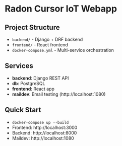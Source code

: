 # Radon Cursor IoT Webapp

## Project Structure

- `backend/` - Django + DRF backend
- `frontend/` - React frontend
- `docker-compose.yml` - Multi-service orchestration

## Services
- **backend**: Django REST API
- **db**: PostgreSQL
- **frontend**: React app
- **maildev**: Email testing (http://localhost:1080)

## Quick Start
- `docker-compose up --build`
- Frontend: http://localhost:3000
- Backend: http://localhost:8000
- Maildev: http://localhost:1080 